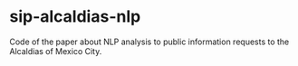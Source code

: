 # sip-alcaldias-nlp
Code of the paper about NLP analysis to public information requests to the Alcaldias of Mexico City.
